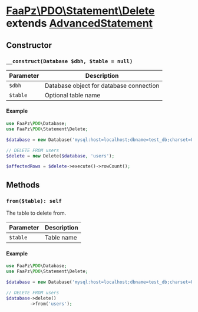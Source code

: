 # [FaaPz\PDO\Statement\Delete](../../src/Statement/Delete.php) extends [AdvancedStatement](../AdvancedStatement.md)

## Constructor

### `__construct(Database $dbh, $table = null)`

Parameter    | Description
------------ | -----------------------------------------
`$dbh`       | Database object for database connection
`$table`     | Optional table name

#### Example

```php
use FaaPz\PDO\Database;
use FaaPz\PDO\Statement\Delete;

$database = new Database('mysql:host=localhost;dbname=test_db;charset=UTF8');

// DELETE FROM users
$delete = new Delete($database, 'users');

$affectedRows = $delete->execute()->rowCount();
```

## Methods

### `from($table): self`

The table to delete from.

Parameter    | Description
------------ | -----------------------------------------
`$table`     | Table name

#### Example

```php
use FaaPz\PDO\Database;
use FaaPz\PDO\Statement\Delete;

$database = new Database('mysql:host=localhost;dbname=test_db;charset=UTF8');

// DELETE FROM users
$database->delete()
         ->from('users');
```
